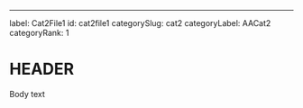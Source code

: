 ---
label: Cat2File1
id: cat2file1
categorySlug: cat2
categoryLabel: AACat2
categoryRank: 1


# HEADER
 
Body text
